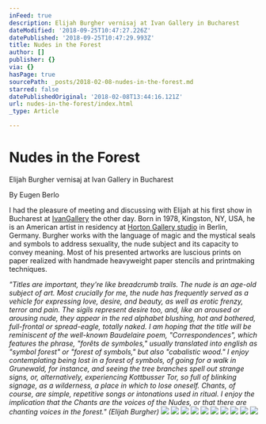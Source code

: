 ```yaml
---
inFeed: true
description: Elijah Burgher vernisaj at Ivan Gallery in Bucharest
dateModified: '2018-09-25T10:47:27.226Z'
datePublished: '2018-09-25T10:47:29.993Z'
title: Nudes in the Forest
author: []
publisher: {}
via: {}
hasPage: true
sourcePath: _posts/2018-02-08-nudes-in-the-forest.md
starred: false
datePublishedOriginal: '2018-02-08T13:44:16.121Z'
url: nudes-in-the-forest/index.html
_type: Article

---
```

# Nudes in the Forest

Elijah Burgher vernisaj at Ivan Gallery in Bucharest

By Eugen Berlo

I had the pleasure of meeting and discussing with Elijah at his first show in Bucharest at [IvanGallery][0] the other day. Born in 1978, Kingston, NY, USA, he is an American artist in residency at [Horton Gallery studio][1] in Berlin, Germany. Burgher works with the language of mag­ic and the mystical seals and symbols to address sex­u­al­i­ty, the nude subject and its capacity to convey meaning. Most of his presented artworks are luscious prints on paper realized with handmade heavyweight paper stencils and printmaking techniques. 

_"Titles are important, they're like breadcrumb trails. The nude is an age-old subject of art. Most crucially for me, the nude has frequently served as a vehicle for expressing love, desire, and beauty, as well as erotic frenzy, terror and pain. The sigils represent desire too, and, like an aroused or arousing nude, they appear in the red alphabet blushing, hot and bothered, full-frontal or spread-eagle, totally naked. I am hoping that the title will be reminiscent of the well-known Baudelaire poem, "Correspondences", which features the phrase, "forêts de symboles," usually translated into english as "symbol forest" or "forest of symbols," but also "cabalistic wood." I enjoy contemplating being lost in a forest of symbols, of going for a walk in Grunewald, for instance, and seeing the tree branches spell out strange signs, or, alternatively, experiencing Kottbusser Tor, so full of blinking signage, as a wilderness, a place in which to lose oneself. Chants, of course, are simple, repetitive songs or intonations used in ritual. I enjoy the implication that the Chants are the voices of the Nudes, or that there are chanting voices in the forest." (Elijah Burgher)_
![](https://the-grid-user-content.s3-us-west-2.amazonaws.com/9fa66920-1c46-49f0-84db-fa68080cc264.jpg)
![](https://the-grid-user-content.s3-us-west-2.amazonaws.com/333d3f12-e153-457c-9cb6-cce3e0f9262c.jpg)
![](https://the-grid-user-content.s3-us-west-2.amazonaws.com/4f1b7358-33ee-4ce7-9b69-46d5049252cc.jpg)
![](https://the-grid-user-content.s3-us-west-2.amazonaws.com/4bfef27e-30f5-4c4a-b49a-801588df8dae.jpg)
![](https://the-grid-user-content.s3-us-west-2.amazonaws.com/8bc3e47c-0ab2-4acb-b031-49a1b6d6ca75.jpg)
![](https://the-grid-user-content.s3-us-west-2.amazonaws.com/f2dc41b1-c0e0-4443-a995-2ac93cb58b83.jpg)
![](https://the-grid-user-content.s3-us-west-2.amazonaws.com/c2c2ecf8-a355-4379-8b80-f0f6a458d5a8.jpg)
![](https://the-grid-user-content.s3-us-west-2.amazonaws.com/71bedb07-8788-4c2b-8420-53754edcfb6e.jpg)
![](https://the-grid-user-content.s3-us-west-2.amazonaws.com/210f3361-ac1f-4090-a2dc-da93d29f0ce4.jpg)
![](https://the-grid-user-content.s3-us-west-2.amazonaws.com/c188476b-24a0-440c-b294-cf44e5383daa.jpg)

[0]: http://www.ivangallery.com/en/exhibition/47/nudes-in-the-forest
[1]: http://hortongallery.com/residency/